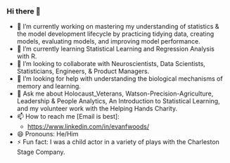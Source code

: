 ### Hi there 👋
<!--
**efwoods/efwoods** is a ✨ _special_ ✨ repository because its `README.md` (this file) appears on your GitHub profile.

Here are some ideas to get you started:
-->
- 🔭 I’m currently working on mastering my understanding of statistics & the model development lifecycle by practicing tidying data, creating models, evaluating models, and improving model performance.
- 🌱 I’m currently learning Statistical Learning and Regression Analysis with R.
- 👯 I’m looking to collaborate with Neuroscientists, Data Scientists, Statisticians, Engineers, & Product Managers.
- 🤔 I’m looking for help with understanding the biological mechanisms of memory and learning.
- 💬 Ask me about Holocaust_Veterans, Watson-Precision-Agriculture, Leadership & People Analytics, An Introduction to Statistical Learning, and my volunteer work with the Helping Hands Charity.
- 📫 How to reach me [Email is best]:
  - https://www.linkedin.com/in/evanfwoods/
- 😄 Pronouns: He/Him
- ⚡ Fun fact: I was a child actor in a variety of plays with the Charleston Stage Company.
<!--
[![efwoods's GitHub stats](https://github-readme-stats.vercel.app/api?username=efwoods)](https://github.com/anuraghazra/github-readme-stats)

[![Top Langs](https://github-readme-stats.vercel.app/api/top-langs/?username=efwoods&layout=compact)](https://github.com/anuraghazra/github-readme-stats)

[![GitHub Streak](https://streak-stats.demolab.com/?user=efwoods)](https://git.io/streak-stats)
-->
